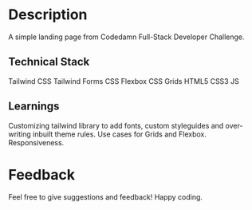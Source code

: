 # Description

A simple landing page from Codedamn Full-Stack Developer Challenge.

## Technical Stack

Tailwind CSS
Tailwind Forms
CSS Flexbox
CSS Grids
HTML5
CSS3
JS

## Learnings

Customizing tailwind library to add fonts, custom styleguides and over-writing inbuilt theme rules.
Use cases for Grids and Flexbox.
Responsiveness.

# Feedback

Feel free to give suggestions and feedback! Happy coding.

